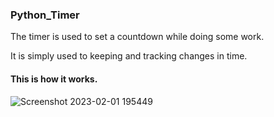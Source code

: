 ### Python_Timer

The timer is used to set a countdown while doing some work. 

It is simply used to keeping and tracking changes in time.

#### This is how it works.

![Screenshot 2023-02-01 195449](https://user-images.githubusercontent.com/24294707/216109522-ea8b55d6-0c44-4431-b603-0a50144d85b3.jpg)
